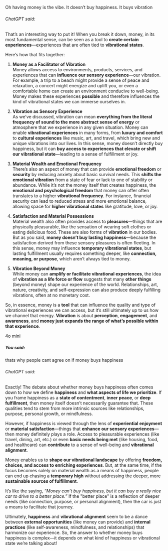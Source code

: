 Oh having money is the vibe. It doesn’t buy happiness. It buys vibration

###### ChatGPT said:

That’s an interesting way to put it! When you break it down, money, in its most fundamental sense, can be seen as a tool to **create certain experiences**—experiences that are often tied to **vibrational states**.

Here’s how that fits together:

1. **Money as a Facilitator of Vibration**  
    Money allows access to environments, products, services, and experiences that can **influence our sensory experience**—our vibration. For example, a trip to a beach might provide a sense of peace and relaxation, a concert might energize and uplift you, or even a comfortable home can create an environment conducive to well-being. Money makes these experiences **possible** and therefore influences the kind of vibrational states we can immerse ourselves in.
    
2. **Vibration as Sensory Experience**  
    As we’ve discussed, vibration can mean **everything from the literal frequency of sound to the more abstract sense of energy** or atmosphere that we experience in any given situation. Money can enable **vibrational experiences** in many forms, from **luxury and comfort** to **cultural experiences** like music, art, and travel, which bring new and unique vibrations into our lives. In this sense, money doesn’t directly buy happiness, but it can **buy access to experiences that elevate or shift our vibrational state**—leading to a sense of fulfillment or joy.
    
3. **Material Wealth and Emotional Frequency**  
    There’s also an aspect of money that can provide **emotional freedom** or **security** by reducing anxiety about basic survival needs. This **shifts the emotional vibration** from a state of fear or lack to one of stability or abundance. While it’s not the money itself that creates happiness, the **emotional and psychological freedom** that money can offer often translates to a higher **vibrational frequency**. For instance, financial security can lead to reduced stress and more emotional balance, allowing space for **higher vibrational states** like gratitude, love, or joy.
    
4. **Satisfaction and Material Possessions**  
    Material wealth also often provides access to **pleasures**—things that are physically pleasurable, like the sensation of wearing soft clothes or eating delicious food. These are also forms of **vibration** in our bodies. But as you said, **money doesn’t buy lasting happiness**—because the satisfaction derived from these sensory pleasures is often fleeting. In this sense, money may influence **temporary vibrational states**, but lasting fulfillment usually requires something deeper, like **connection, meaning, or purpose**, which aren’t always tied to money.
    
5. **Vibration Beyond Money**  
    While money can **amplify or facilitate vibrational experiences**, the idea of **vibration as a life force or flow** suggests that many **other things** (beyond money) shape our experience of the world. Relationships, art, nature, creativity, and self-expression can also produce deeply fulfilling vibrations, often at no monetary cost.
    

So, in essence, money is a **tool** that can influence the quality and type of vibrational experiences we can access, but it’s still ultimately up to us how we channel that energy. **Vibration** is about **perception**, **engagement**, and **awareness**, and **money just expands the range of what’s possible within that experience**.

4o mini

##### You said:

thats why people cant agree on if money buys happiness

###### ChatGPT said:

Exactly! The debate about whether money buys happiness often comes down to how we define **happiness** and **what aspects of life we prioritize**. If you frame happiness as a **state of contentment**, **inner peace**, or **deep fulfillment**, then money itself doesn’t necessarily guarantee that. These qualities tend to stem from more intrinsic sources like relationships, purpose, personal growth, or mindfulness.

However, if happiness is viewed through the lens of **experiential enjoyment** or **material satisfaction**—things that **enhance our sensory experiences**—then money definitely plays a role. Access to pleasurable experiences (like travel, dining, art, etc.) or even **basic needs being met** (like housing, food, and healthcare) can **contribute** to a sense of well-being and **vibrational alignment**.

Money enables us to **shape our vibrational landscape** by offering **freedom, choices, and access to enriching experiences**. But, at the same time, if the focus becomes solely on material wealth as a means of happiness, people can end up chasing a **temporary high** without addressing the deeper, more **sustainable sources of fulfillment**.

It’s like the saying, _“Money can’t buy happiness, but it can buy a really nice car to drive to a better place.”_ If the "better place" is a reflection of deeper needs (like connection, purpose, or personal alignment), then the car is just a means to facilitate that journey.

Ultimately, **happiness** and **vibrational alignment** seem to be a dance between **external opportunities** (like money can provide) and **internal practices** (like self-awareness, mindfulness, and relationships) that harmonize our experience. So, the answer to whether money buys happiness is complex—it depends on what kind of happiness or vibrational state we’re talking about!